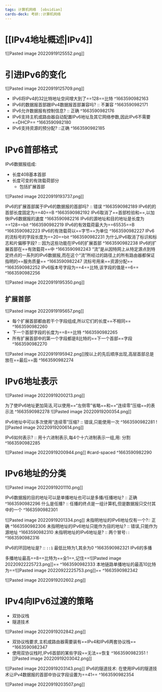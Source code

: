 ```yaml
---
tags: 计算机网络  [obsidian]
cards-deck: 考研::计算机网络
---
```


# [[IPv4地址概述|IPv4]]
![[Pasted image 20220919125552.png]]

# 引进IPv6的变化
![[Pasted image 20220919125709.png]]

- IPv6将IPv4的32比特地址空间增大到了==128==比特
^1663590982163
- IPv6的数据报首部跟IPv4数据报首部兼容吗? :: 不兼容 ^1663590982171
- IPv6允许数据报有控制信息? :: 正确 ^1663590982176
- IPv6支持主机或路由器自动配置IPv6地址及其它网络参数,因此IPv6不需要==DHCP==
^1663590982180
- IPv6支持资源的预分配? ::正确 ^1663590982185


# IPv6首部格式
IPv6数据报组成:
- 长度40B基本首部
- 长度可变的有效载荷部分
	- 包括扩展首部

![[Pasted image 20220919193737.png]]

IPv6的扩展首部属于IPv6的数据报的首部吗? :: 错误 ^1663590982189
IPv6的的首部长度固定为==40==B
^1663590982192
IPv6取消了==首部检验和==,以加快IPv6数据报的速度
^1663590982216
IPv6的源地址和目的地址是长度为==128==bit
^1663590982219
IPv6的有效载荷最大为==65535==B
^1663590982223
IPv6的有效载荷以==字节==为单位
^1663590982227
IPv6的流标号的字段长度为==20==bit
^1663590982231
为什么IPv6取消了标识和标志和片偏移字段? :: 因为这些功能在IPv6的扩展首部 ^1663590982238
IPv6的扩展首部在==有效载荷==中
^1663590982243
“流”是从因特网上从特定源点到特定终点的一系列的IPv6数据报,而在这个“流”所经过的路径上的所有路由器都保证指明的==服务质量==
^1663590982247
流标号用来==资源分配==
^1663590982252
IPv6版本号字段为==4==比特,该字段的值是==6==
^1663590982256

![[Pasted image 20220919195350.png]]


## 扩展首部
![[Pasted image 20220919195657.png]]
- 每个扩展首部都由若干个字段组成,所以它们的长度==不相同==
^1663590982260
- 下一个首部字段的长度为==8==比特
^1663590982265
- 所有扩展首部中的第一个字段都是8比特的==下一个首部==字段
^1663590982270

![[Pasted image 20220919195942.png]]按以上的先后顺序出现,高层首部总是放在==最后==面
^1663590982274

# IPv6地址表示
![[Pasted image 20220919200213.png]]

为了使IPv6地址更加简洁,可以使用==“左侧零”省略==和==“连续零”压缩==的表示法
^1663590982278
![[Pasted image 20220919200354.png]]

IPv6地址中可以多次使用“连续零”压缩? :: 错误,只能使用一次 ^1663590982281
![[Pasted image 20220919200614.png]]

IPv6如何表示? :: 用十六进制表示,每4个十六进制表示一组,用: 分割 ^1663590982285

![[Pasted image 20220919200944.png]]
#card-spaced 
^1663590982290

# IPv6地址的分类
![[Pasted image 20220919201110.png]]

IPv6数据报的目的地址可以是单播地址也可以是多播/任播地址? :: 正确 ^1663590982296
什么是任播? :: 任播的终点是一组计算机,但是数据报只交付其中的一个 ^1663590982301


![[Pasted image 20220919201334.png]]
未指明地址的IPv6地址仅有一个?:: 正确 ^1663590982306
未指明地址的IPv6地址只能作为目的地址? :: 错误,只能作为源地址 ^1663590982310
未指明地址的IPv6地址是? :: 两个冒号`::` ^1663590982316

IPv6的环回地址是? :: `::1` 最低比特为1,其余为0 ^1663590982321
IPv6的多播

多播地址最高==8==比特为==全1==,记住==![[Pasted image 20220922225723.png]]==
^1663590982333
本地链路单播地址的最高10比特为==![[Pasted image 20220922225753.png]]== 
^1663590982342

![[Pasted image 20220919202602.png]]

# IPv4向IPv6过渡的策略
- 双协议栈
- 隧道技术

![[Pasted image 20220919202842.png]]
- 双协议栈要求,主机或路由器需要装有==IPv4和IPv6两套协议栈==
^1663590982347
- 使用双协议栈时,IPv6首部的某些字段==无法==恢复
^1663590982351
![[Pasted image 20220919203042.png]]


![[Pasted image 20220919203143.png]]
IPv6的隧道技术:
在使用IPv6的隧道技术让IPv4数据报的首部中协议字段设置为==41==
^1663590982354

![[Pasted image 20220919203507.png]]